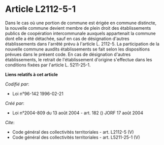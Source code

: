 # Article L2112-5-1

Dans le cas où une portion de commune est érigée en commune distincte, la nouvelle commune devient membre de plein droit des
établissements publics de coopération intercommunale auxquels appartenait la commune dont elle a été détachée, sauf en cas de
désignation d'autres établissements dans l'arrêté prévu à l'article L. 2112-5. La participation de la nouvelle commune
auxdits établissements se fait selon les dispositions prévues dans le présent code. En cas de désignation d'autres
établissements, le retrait de l'établissement d'origine s'effectue dans les conditions fixées par l'article L. 5211-25-1.

**Liens relatifs à cet article**

_Codifié par_:

  - Loi n°96-142 1996-02-21

_Créé par_:

  - Loi n°2004-809 du 13 août 2004 - art. 182 () JORF 17 août 2004

_Cite_:

  - Code général des collectivités territoriales - art. L2112-5 (V)
  - Code général des collectivités territoriales - art. L5211-25-1 (V)
